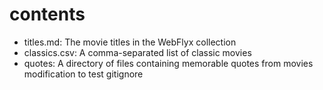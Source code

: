 # contents

* titles.md: The movie titles in the WebFlyx collection
* classics.csv: A comma-separated list of classic movies
* quotes: A directory of files containing memorable quotes from movies
modification to test gitignore
